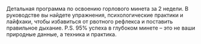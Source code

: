 <!--2024-03-23 18:29:51-->
Детальная программа по освоению горлового минета за 2 недели. В руководстве вы найдете упражнения, психологические практики и лайфхаки, чтобы избавиться от рвотного рефлекса и поставить правильное дыхание.
P.S. 95% успеха в глубоком минете – это не ваши природные данные, а техника и практика.